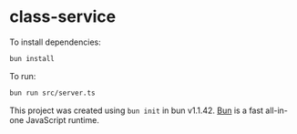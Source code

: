 # class-service

To install dependencies:

```bash
bun install
```

To run:

```bash
bun run src/server.ts
```

This project was created using `bun init` in bun v1.1.42. [Bun](https://bun.sh) is a fast all-in-one JavaScript runtime.
